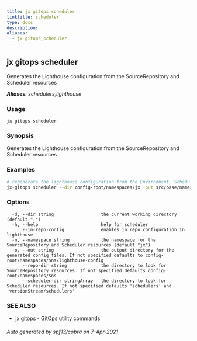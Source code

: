 ```yaml
---
title: jx gitops scheduler
linktitle: scheduler
type: docs
description: 
aliases:
  - jx-gitops_scheduler
---
```


## jx gitops scheduler

Generates the Lighthouse configuration from the SourceRepository and Scheduler resources

***Aliases**: schedulers,lighthouse*

### Usage

```
jx gitops scheduler
```

### Synopsis

Generates the Lighthouse configuration from the SourceRepository and Scheduler resources

### Examples

  ```bash
  # regenerate the lighthouse configuration from the Environment, Scheduler, SourceRepository resources
  jx-gitops scheduler --dir config-root/namespaces/jx -out src/base/namespaces/jx/lighthouse-config

  ```
### Options

```
  -d, --dir string                  the current working directory (default ".")
  -h, --help                        help for scheduler
      --in-repo-config              enables in repo configuration in lighthouse
  -n, --namespace string            the namespace for the SourceRepository and Scheduler resources (default "jx")
  -o, --out string                  the output directory for the generated config files. If not specified defaults to config-root/namespaces/$ns/lighthouse-config
      --repo-dir string             the directory to look for SourceRepository resources. If not specified defaults config-root/namespaces/$ns
      --scheduler-dir stringArray   the directory to look for Scheduler resources. If not specified defaults 'schedulers' and 'versionStream/schedulers'
```

### SEE ALSO

* [jx gitops](..)	 - GitOps utility commands

###### Auto generated by spf13/cobra on 7-Apr-2021
